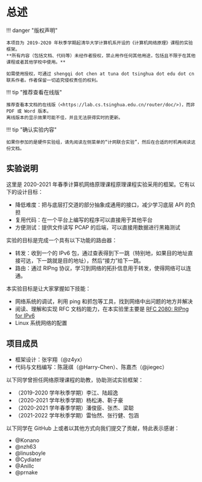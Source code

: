 # 总述

!!! danger "版权声明"

    本项目为 2019-2020 年秋季学期起清华大学计算机系开设的《计算机网络原理》课程的实验框架。
    **所有内容（包括文档、代码等）未经作者授权，禁止用作任何其他用途，包括且不限于在其他课程或者其他学校中使用。**
    
    如需使用授权，可通过 shengqi dot chen at tuna dot tsinghua dot edu dot cn 联系作者。作者保留一切追究侵权责任的权利。

!!! tip "推荐查看在线版"

    推荐查看本文档的在线版（<https://lab.cs.tsinghua.edu.cn/router/doc/>)，而非 PDF 或 Word 版本。
    离线版本的显示效果可能不佳，并且无法获得实时的更新。

!!! tip "确认实验内容"

    如果你参加的是硬件实验组，请先阅读左侧菜单的“计网联合实验”，然后在合适的时机再阅读这份文档。

## 实验说明

这里是 2020-2021 年春季计算机网络原理课程原理课程实验采用的框架。它有以下的设计目标：

* 降低难度：把与底层打交道的部分抽象成通用的接口，减少学习底层 API 的负担
* 复用代码：在一个平台上编写的程序可以直接用于其他平台
* 方便测试：提供文件读写 PCAP 的后端，可以直接用数据进行黑箱测试

实验的目标是完成一个具有以下功能的路由器：

* 转发：收到一个的 IPv6 包，通过查表得到下一跳（特别地，如果目的地址直接可达，下一跳就是目的地址），然后“接力”给下一跳。
* 路由：通过 RIPng 协议，学习到网络的拓扑信息用于转发，使得网络可以连通。

本实验目标是让大家掌握如下技能：

* 网络系统的调试，利用 ping 和抓包等工具，找到网络中出问题的地方并解决
* 阅读、理解和实现 RFC 文档的能力，在本实验里主要是 [RFC 2080: RIPng for IPv6](https://datatracker.ietf.org/doc/html/rfc2080)
* Linux 系统网络的配置

## 项目成员

* 框架设计：张宇翔（@z4yx）
* 代码与文档编写：陈晟祺（@Harry-Chen）、陈嘉杰（@jiegec）

以下同学曾担任网络原理课程的助教，协助测试实验框架：

* （2019-2020 学年秋季学期）李江、陆超逸
* （2020-2021 学年秋季学期）杨松涛、靳子豪
* （2020-2021 学年春季学期）潘俊臣、张杰、梁聪
* （2021-2022 学年秋季学期）雷怡然、张行健、包涵

以下同学在 GitHub 上或者以其他方式向我们提交了贡献，特此表示感谢：

* @Konano
* @nzh63
* @linusboyle
* @Cydiater
* @Anillc
* @prnake
